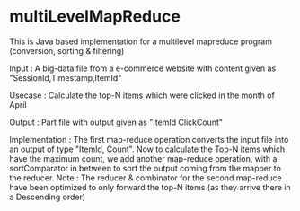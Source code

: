 # multiLevelMapReduce
This is Java based implementation for a multilevel mapreduce program (conversion, sorting &amp; filtering)

Input :
A big-data file from a e-commerce website with content given as "SessionId,Timestamp,ItemId"

Usecase :
Calculate the top-N items which were clicked in the month of April

Output :
Part file with output given as "ItemId  ClickCount"

Implementation :
The first map-reduce operation converts the input file into an output of type "ItemId, Count". Now to calculate the Top-N items
which have the maximum count, we add another map-reduce operation, with a sortComparator in between to sort the output coming
from the mapper to the reducer.
Note : The reducer & combinator for the second map-reduce have been optimized to only forward the top-N items (as they arrive 
there in a Descending order)
